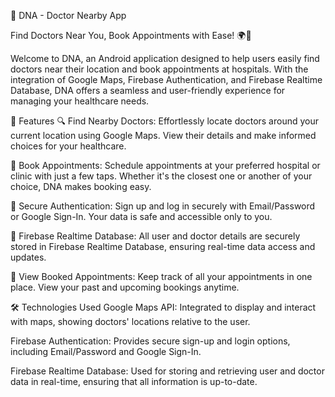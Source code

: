 🧬 DNA - Doctor Nearby App

Find Doctors Near You, Book Appointments with Ease! 🌍🏥

Welcome to DNA, an Android application designed to help users easily find doctors near their location and book appointments at hospitals. With the integration of Google Maps, Firebase Authentication, and Firebase Realtime Database, DNA offers a seamless and user-friendly experience for managing your healthcare needs.

🌟 Features
🔍 Find Nearby Doctors:
Effortlessly locate doctors around your current location using Google Maps. View their details and make informed choices for your healthcare.

📅 Book Appointments:
Schedule appointments at your preferred hospital or clinic with just a few taps. Whether it's the closest one or another of your choice, DNA makes booking easy.

🔐 Secure Authentication:
Sign up and log in securely with Email/Password or Google Sign-In. Your data is safe and accessible only to you.

💾 Firebase Realtime Database:
All user and doctor details are securely stored in Firebase Realtime Database, ensuring real-time data access and updates.

📖 View Booked Appointments:
Keep track of all your appointments in one place. View your past and upcoming bookings anytime.

🛠️ Technologies Used
Google Maps API:
Integrated to display and interact with maps, showing doctors' locations relative to the user.

Firebase Authentication:
Provides secure sign-up and login options, including Email/Password and Google Sign-In.

Firebase Realtime Database:
Used for storing and retrieving user and doctor data in real-time, ensuring that all information is up-to-date.
